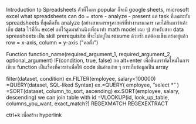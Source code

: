 Introduction to Spreadsheets 
ตัวที่โคตร popular ก็จะมี google sheets, microsoft excel 
what spreadsheets can do = store - analyze - present 
แต่ task ที่เหมาะกับ spreadsheets ที่สุดคือขั้น analyze (อย่างสายเศรษฐศาสตร์ที่ทำงานธนาคาร เคยได้ยินมาว่าเค้าเก็บ data ไว้ที่อื่น excel แค่ไว้ดูดมาส่วนนึงเพื่อมาทำ math model เฉย ๆ) 
สำหรับสาย data spreasheets เป็น skill prerequisite ที่จะไม่อยู่ใน resume ด้วยซ้ำ แต่ต้องแข็งแกร่งอยู่แล้ว 
row = x-axis, column = y-axis ("คอตั้ง") 

Function 
function_name(required_argument_1, required_argument_2, optional_argument) 
IF(condition, true, false) 
กด alt+enter เพื่อขึ้นบรรทัดใหม่ในการเขียน function เป็นเรื่องที่ควรทำเพื่อให้ code มันอ่านง่าย ๆ 
การเก็บข้อมูลเป็น array 

filter(dataset, condition) ex.FILTER(employee, salary<100000) 
=QUERY(dataset, SQL-liked Syntax) ex.=QUERY( employee, “select *” )
=SORT(dataset, column_to_sort, ascending) ex.SORT(employee, salary, descending) 
we can join table with id 
=VLOOKUP(id, look_up_table, columns_you_want, exact_match?) 
REGEXMATCH 
REGEXEXTRACT 

ctrl+k เพื่อสร้าง hyperlink 
